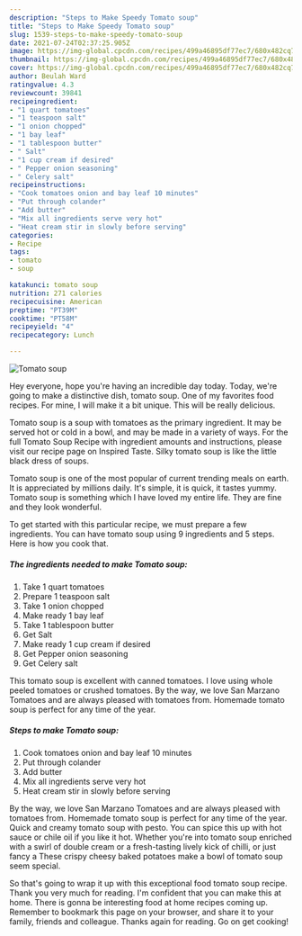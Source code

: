 ```yaml
---
description: "Steps to Make Speedy Tomato soup"
title: "Steps to Make Speedy Tomato soup"
slug: 1539-steps-to-make-speedy-tomato-soup
date: 2021-07-24T02:37:25.905Z
image: https://img-global.cpcdn.com/recipes/499a46895df77ec7/680x482cq70/tomato-soup-recipe-main-photo.jpg
thumbnail: https://img-global.cpcdn.com/recipes/499a46895df77ec7/680x482cq70/tomato-soup-recipe-main-photo.jpg
cover: https://img-global.cpcdn.com/recipes/499a46895df77ec7/680x482cq70/tomato-soup-recipe-main-photo.jpg
author: Beulah Ward
ratingvalue: 4.3
reviewcount: 39841
recipeingredient:
- "1 quart tomatoes"
- "1 teaspoon salt"
- "1 onion chopped"
- "1 bay leaf"
- "1 tablespoon butter"
- " Salt"
- "1 cup cream if desired"
- " Pepper onion seasoning"
- " Celery salt"
recipeinstructions:
- "Cook tomatoes onion and bay leaf 10 minutes"
- "Put through colander"
- "Add butter"
- "Mix all ingredients serve very hot"
- "Heat cream stir in slowly before serving"
categories:
- Recipe
tags:
- tomato
- soup

katakunci: tomato soup 
nutrition: 271 calories
recipecuisine: American
preptime: "PT39M"
cooktime: "PT58M"
recipeyield: "4"
recipecategory: Lunch

---
```



![Tomato soup](https://img-global.cpcdn.com/recipes/499a46895df77ec7/680x482cq70/tomato-soup-recipe-main-photo.jpg)

Hey everyone, hope you're having an incredible day today. Today, we're going to make a distinctive dish, tomato soup. One of my favorites food recipes. For mine, I will make it a bit unique. This will be really delicious.

Tomato soup is a soup with tomatoes as the primary ingredient. It may be served hot or cold in a bowl, and may be made in a variety of ways. For the full Tomato Soup Recipe with ingredient amounts and instructions, please visit our recipe page on Inspired Taste. Silky tomato soup is like the little black dress of soups.

Tomato soup is one of the most popular of current trending meals on earth. It is appreciated by millions daily. It's simple, it is quick, it tastes yummy. Tomato soup is something which I have loved my entire life. They are fine and they look wonderful.


To get started with this particular recipe, we must prepare a few ingredients. You can have tomato soup using 9 ingredients and 5 steps. Here is how you cook that.

<!--inarticleads1-->

##### The ingredients needed to make Tomato soup:

1. Take 1 quart tomatoes
1. Prepare 1 teaspoon salt
1. Take 1 onion chopped
1. Make ready 1 bay leaf
1. Take 1 tablespoon butter
1. Get  Salt
1. Make ready 1 cup cream if desired
1. Get  Pepper onion seasoning
1. Get  Celery salt


This tomato soup is excellent with canned tomatoes. I love using whole peeled tomatoes or crushed tomatoes. By the way, we love San Marzano Tomatoes and are always pleased with tomatoes from. Homemade tomato soup is perfect for any time of the year. 

<!--inarticleads2-->

##### Steps to make Tomato soup:

1. Cook tomatoes onion and bay leaf 10 minutes
1. Put through colander
1. Add butter
1. Mix all ingredients serve very hot
1. Heat cream stir in slowly before serving


By the way, we love San Marzano Tomatoes and are always pleased with tomatoes from. Homemade tomato soup is perfect for any time of the year. Quick and creamy tomato soup with pesto. You can spice this up with hot sauce or chile oil if you like it hot. Whether you&#39;re into tomato soup enriched with a swirl of double cream or a fresh-tasting lively kick of chilli, or just fancy a These crispy cheesy baked potatoes make a bowl of tomato soup seem special. 

So that's going to wrap it up with this exceptional food tomato soup recipe. Thank you very much for reading. I'm confident that you can make this at home. There is gonna be interesting food at home recipes coming up. Remember to bookmark this page on your browser, and share it to your family, friends and colleague. Thanks again for reading. Go on get cooking!
